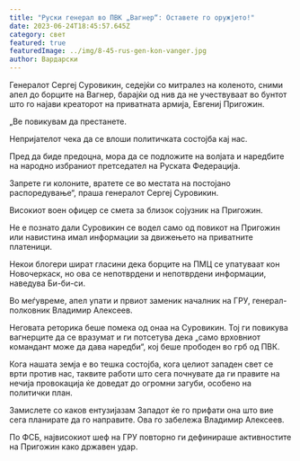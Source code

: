 ```yaml
---
title: "Руски генерал во ПВК „Вагнер“: Оставете го оружјето!"
date: 2023-06-24T18:45:57.645Z
category: свет
featured: true
featuredImage: ../img/8-45-rus-gen-kon-vanger.jpg
author: Вардарски
---
```

Генералот Сергеј Суровикин, седејќи со митралез на коленото, сними апел до борците на Вагнер, барајќи од нив да не учествуваат во бунтот што го најави креаторот на приватната армија, Евгениј Пригожин.

„Ве повикувам да престанете.

Непријателот чека да се влоши политичката состојба кај нас.

Пред да биде предоцна, мора да се подложите на волјата и наредбите на народно избраниот претседател на Руската Федерација.

Запрете ги колоните, вратете се во местата на постојано распоредување“, праша генералот Сергеј Суровикин.

Високиот воен офицер се смета за близок сојузник на Пригожин.

Не е познато дали Суровикин се водел само од повикот на Пригожин или навистина имал информации за движењето на приватните платеници.

Некои блогери шират гласини дека борците на ПМЦ се упатуваат кон Новочеркаск, но ова се непотврдени и непотврдени информации, наведува Би-би-си.

Во меѓувреме, апел упати и првиот заменик началник на ГРУ, генерал-полковник Владимир Алексеев.

Неговата реторика беше помека од онаа на Суровикин. Тој ги повикува вагнерците да се вразумат и ги потсетува дека „само врховниот командант може да дава наредби“, кој беше прободен во грб од ПВК.

Кога нашата земја е во тешка состојба, кога целиот западен свет се врти против нас, таквите работи што сега почнувате да ги правите на нечија провокација ќе доведат до огромни загуби, особено на политички план.

Замислете со каков ентузијазам Западот ќе го прифати она што вие сега планирате да го направите. Ова го забележа Владимир Алексеев.

По ФСБ, највисокиот шеф на ГРУ повторно ги дефинираше активностите на Пригожин како државен удар.